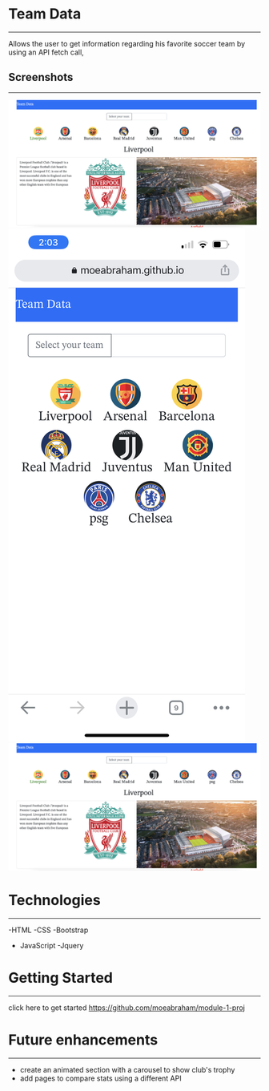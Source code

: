 # Team Data 

***

Allows the user to get information regarding his favorite soccer team by using an API fetch call,

## Screenshots

***

![screenshot of wide screen!](./images/proj1.png)
![screenshot of small screen!](./images/proj11.png)
![screenshot of first planning draft!](./images/proj1.png)


# Technologies 

***

 -HTML
 -CSS
 -Bootstrap
 - JavaScript
 -Jquery 

 # Getting Started
 
 ***

  click here to get started  <https://github.com/moeabraham/module-1-proj>

  # Future enhancements

***

  - create an animated section with a carousel to show club's trophy 
  - add pages to compare stats using a different API


